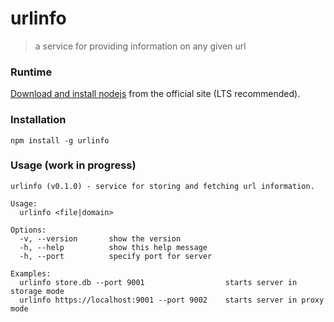 # urlinfo

> a service for providing information on any given url

### Runtime

[Download and install nodejs](https://nodejs.org/en/) from the official site (LTS recommended).

### Installation

    npm install -g urlinfo

### Usage (work in progress)
  
    urlinfo (v0.1.0) - service for storing and fetching url information.

    Usage:
      urlinfo <file|domain>

    Options:
      -v, --version       show the version
      -h, --help          show this help message
      -h, --port          specify port for server

    Examples:
      urlinfo store.db --port 9001                  starts server in storage mode
      urlinfo https://localhost:9001 --port 9002    starts server in proxy mode

